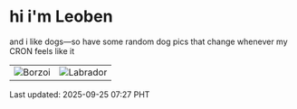 # hi i'm Leoben

and i like dogs—so have some random dog pics that change whenever my CRON feels like it

|  |  |
|--------|----------|
| ![Borzoi](https://random-dog-vercel.vercel.app/api/random-borzoi?v=1758756442) | ![Labrador](https://random-dog-vercel.vercel.app/api/random-labrador?v=1758756442) |

Last updated: 2025-09-25 07:27 PHT
